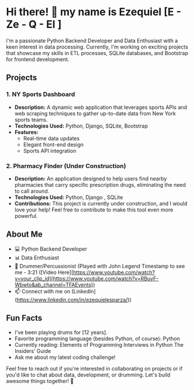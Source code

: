 # Hi there! 👋 my name is Ezequiel [E - Ze - Q - El ] 

I'm a passionate Python Backend Developer and Data Enthusiast with a keen interest in data processing. Currently, I'm working on exciting projects that showcase my skills in ETL processes, SQLite databases, and Bootstrap for frontend development.

## Projects

### 1. NY Sports Dashboard
- **Description:** A dynamic web application that leverages sports APIs and web scraping techniques to gather up-to-date data from New York sports teams.
- **Technologies Used:** Python, Django, SQLite, Bootstrap
- **Features:**
  - Real-time data updates
  - Elegant front-end design
  - Sports API integration

### 2. Pharmacy Finder (Under Construction)
- **Description:** An application designed to help users find nearby pharmacies that carry specific prescription drugs, eliminating the need to call around.
- **Technologies Used:** Python, Django , SQLite
- **Contributions:** This project is currently under construction, and I would love your help! Feel free to contribute to make this tool even more powerful.

## About Me

- 💻 Python Backend Developer
- 📊 Data Enthusiast
- 🥁 Drummer/Percussionist (Played with John Legend Timestamp to see me - 3:21 ([Video Here][https://www.youtube.com/watch?v=your_clip_id](https://www.youtube.com/watch?v=RBuyF-Wbwto&ab_channel=TFAEvents))
- 📫 Connect with me on (LinkedIn](https://www.linkedin.com/in/ezequielesparza/))

## Fun Facts

- I've been playing drums for [12 years].
- Favorite programming language (besides Python, of course): Python
- Currently reading: Elements of Programming Interviews in Python The Insiders’ Guide
- Ask me about my latest coding challenge!

Feel free to reach out if you're interested in collaborating on projects or if you'd like to chat about data, development, or drumming. Let's build awesome things together! 🚀
